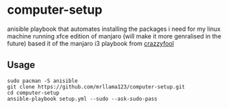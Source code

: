# computer-setup
anisible playbook that automates installing the packages i need for my linux machine running xfce edition of manjaro (will make it more genralised in the future) based it of the manjaro i3 playbook from [crazzyfool](https://github.com/crazzyfool/ansible-desktop-manjaro-i3)

## Usage
```Shell
sudo pacman -S anisible
git clone https://github.com/mrllama123/computer-setup.git
cd computer-setup
ansible-playbook setup.yml --sudo --ask-sudo-pass

```
